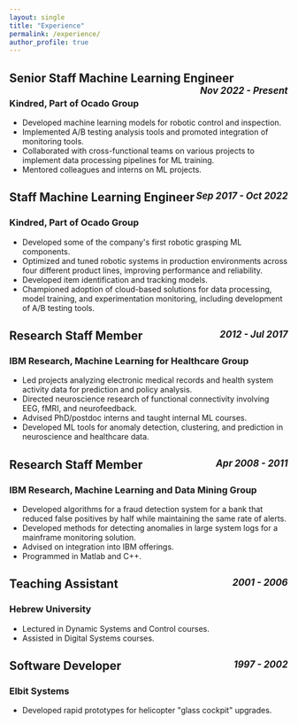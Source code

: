 ```yaml
---
layout: single
title: "Experience"
permalink: /experience/
author_profile: true
---
```


## Senior Staff Machine Learning Engineer <span style="float: right; font-size: 0.8em; font-style: italic;">Nov 2022 - Present</span>
### Kindred, Part of Ocado Group

* Developed machine learning models for robotic control and inspection.
* Implemented A/B testing analysis tools and promoted integration of monitoring tools.
* Collaborated with cross-functional teams on various projects to implement data processing pipelines for ML training.
* Mentored colleagues and interns on ML projects.

## Staff Machine Learning Engineer <span style="float: right; font-size: 0.8em; font-style: italic;">Sep 2017 - Oct 2022</span>
### Kindred, Part of Ocado Group

* Developed some of the company's first robotic grasping ML components.
* Optimized and tuned robotic systems in production environments across four different product lines, improving performance and reliability.
* Developed item identification and tracking models.
* Championed adoption of cloud-based solutions for data processing, model training, and experimentation monitoring, including development of A/B testing tools.

## Research Staff Member <span style="float: right; font-size: 0.8em; font-style: italic;">2012 - Jul 2017</span>
### IBM Research, Machine Learning for Healthcare Group

* Led projects analyzing electronic medical records and health system activity data for prediction and policy analysis.
* Directed neuroscience research of functional connectivity involving EEG, fMRI, and neurofeedback.
* Advised PhD/postdoc interns and taught internal ML courses.
* Developed ML tools for anomaly detection, clustering, and prediction in neuroscience and healthcare data.

## Research Staff Member <span style="float: right; font-size: 0.8em; font-style: italic;">Apr 2008 - 2011</span>
### IBM Research, Machine Learning and Data Mining Group

* Developed algorithms for a fraud detection system for a bank that reduced false positives by half while maintaining the same rate of alerts.
* Developed methods for detecting anomalies in large system logs for a mainframe monitoring solution.
* Advised on integration into IBM offerings.
* Programmed in Matlab and C++.

## Teaching Assistant <span style="float: right; font-size: 0.8em; font-style: italic;">2001 - 2006</span>
### Hebrew University

* Lectured in Dynamic Systems and Control courses.
* Assisted in Digital Systems courses.

## Software Developer <span style="float: right; font-size: 0.8em; font-style: italic;">1997 - 2002</span>
### Elbit Systems

* Developed rapid prototypes for helicopter "glass cockpit" upgrades. 